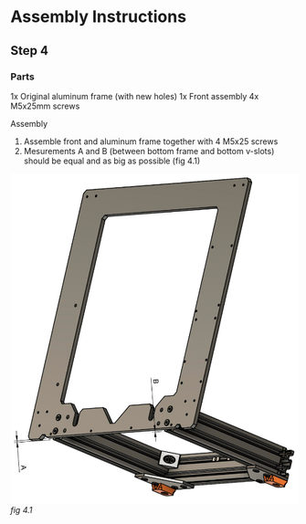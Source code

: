 # Assembly Instructions

## Step 4

### Parts

1x Original aluminum frame (with new holes)
1x Front assembly
4x M5x25mm screws

Assembly

1.  Assemble front and aluminum frame together with 4 M5x25 screws
1.  Mesurements A and B (between bottom frame and bottom v-slots) should be equal and as big as possible (fig 4.1)

![](img/fig4.1.png)\
*fig 4.1*